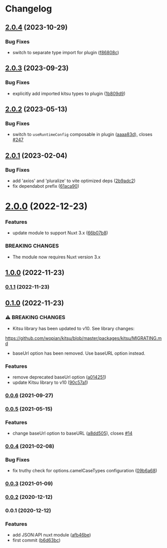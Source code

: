 # Changelog

## [2.0.4](https://github.com/patrickcate/nuxt-jsonapi/compare/v2.0.3...v2.0.4) (2023-10-29)


### Bug Fixes

* switch to separate type import for plugin ([f86808c](https://github.com/patrickcate/nuxt-jsonapi/commit/f86808c4bd9d11506f75a80ccfad916a9521e131))

## [2.0.3](https://github.com/patrickcate/nuxt-jsonapi/compare/v2.0.2...v2.0.3) (2023-09-23)


### Bug Fixes

* explicitly add imported kitsu types to plugin ([1b809d9](https://github.com/patrickcate/nuxt-jsonapi/commit/1b809d9b984573ff134f544f73095b9b8d6e561e))

## [2.0.2](https://github.com/patrickcate/nuxt-jsonapi/compare/v2.0.1...v2.0.2) (2023-05-13)


### Bug Fixes

* switch to `useRuntimeConfig` composable in plugin ([aaaa83d](https://github.com/patrickcate/nuxt-jsonapi/commit/aaaa83d107a81ffcffb0af25ea736e7b569546a4)), closes [#247](https://github.com/patrickcate/nuxt-jsonapi/issues/247)

## [2.0.1](https://github.com/patrickcate/nuxt-jsonapi/compare/v2.0.0...v2.0.1) (2023-02-04)


### Bug Fixes

* add 'axios' and 'pluralize' to vite optimized deps ([2b9adc2](https://github.com/patrickcate/nuxt-jsonapi/commit/2b9adc2ce5f44582409bebc7196c11b04813de09))
* fix dependabot prefix ([61aca90](https://github.com/patrickcate/nuxt-jsonapi/commit/61aca909438a87cd42b914bf8465f3d53e712bf0))

# [2.0.0](https://github.com/patrickcate/nuxt-jsonapi/compare/v1.0.0...v2.0.0) (2022-12-23)


### Features

* update module to support Nuxt 3.x ([66b07b8](https://github.com/patrickcate/nuxt-jsonapi/commit/66b07b8687ddb2d11a431a890b12d8f8a32fe28c))


### BREAKING CHANGES

* The module now requires Nuxt version 3.x

## [1.0.0](https://github.com/patrickcate/nuxt-jsonapi/compare/v0.1.1...v1.0.0) (2022-11-23)

### [0.1.1](https://github.com/patrickcate/nuxt-jsonapi/compare/v0.1.0...v0.1.1) (2022-11-23)

## [0.1.0](https://github.com/patrickcate/nuxt-jsonapi/compare/v0.0.6...v0.1.0) (2022-11-23)


### ⚠ BREAKING CHANGES

* Kitsu library has been updated to v10. See library changes:

https://github.com/wopian/kitsu/blob/master/packages/kitsu/MIGRATING.md
* baseUrl option has been removed. Use baseURL option instead.

### Features

* remove deprecated baseUrl option ([a014251](https://github.com/patrickcate/nuxt-jsonapi/commit/a014251ea52ed57afd6724d7b20e39bf75b6befa))
* update Kitsu library to v10 ([90c57a1](https://github.com/patrickcate/nuxt-jsonapi/commit/90c57a13ef35b3defbb3d574cbb8290755ebbbe1))

### [0.0.6](https://github.com/patrickcate/nuxt-jsonapi/compare/v0.0.5...v0.0.6) (2021-09-27)

### [0.0.5](https://github.com/patrickcate/nuxt-jsonapi/compare/v0.0.4...v0.0.5) (2021-05-15)


### Features

* change baseUrl option to baseURL ([a8dd505](https://github.com/patrickcate/nuxt-jsonapi/commit/a8dd505edef3dfbe50e13fee5a6d476653929c45)), closes [#14](https://github.com/patrickcate/nuxt-jsonapi/issues/14)

### [0.0.4](https://github.com/patrickcate/nuxt-jsonapi/compare/v0.0.3...v0.0.4) (2021-02-08)


### Bug Fixes

* fix truthy check for options.camelCaseTypes configuration ([09b6a68](https://github.com/patrickcate/nuxt-jsonapi/commit/09b6a68f00485f04262af663fc83f783219adfe9))

### [0.0.3](https://github.com/patrickcate/nuxt-jsonapi/compare/v0.0.2...v0.0.3) (2021-01-09)

### [0.0.2](https://github.com/patrickcate/nuxt-jsonapi/compare/v0.0.1...v0.0.2) (2020-12-12)

### 0.0.1 (2020-12-12)


### Features

* add JSON:API nuxt module ([afb46be](https://github.com/patrickcate/nuxt-jsonapi/commit/afb46be960a3a3acd4d2c8973a87d287f46675f6))
* first commit ([b6d63bc](https://github.com/patrickcate/nuxt-jsonapi/commit/b6d63bc79aa398fff16df64f370fca224ac9a190))
